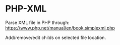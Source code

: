 # PHP-XML
Parse XML file in PHP through: https://www.php.net/manual/en/book.simplexml.php

Add/remove/edit childs on selected file location.
